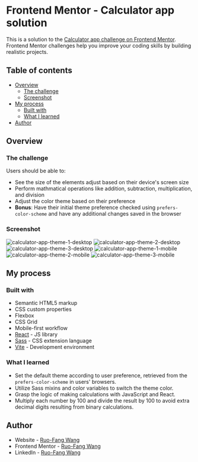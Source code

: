 # Frontend Mentor - Calculator app solution

This is a solution to the [Calculator app challenge on Frontend Mentor](https://www.frontendmentor.io/challenges/calculator-app-9lteq5N29). Frontend Mentor challenges help you improve your coding skills by building realistic projects. 

## Table of contents

- [Overview](#overview)
  - [The challenge](#the-challenge)
  - [Screenshot](#screenshot)
- [My process](#my-process)
  - [Built with](#built-with)
  - [What I learned](#what-i-learned)
- [Author](#author)


## Overview

### The challenge

Users should be able to:

- See the size of the elements adjust based on their device's screen size
- Perform mathmatical operations like addition, subtraction, multiplication, and division
- Adjust the color theme based on their preference
- **Bonus**: Have their initial theme preference checked using `prefers-color-scheme` and have any additional changes saved in the browser

### Screenshot

![calculator-app-theme-1-desktop](./src/screenshots/calculator-app-theme-1-desktop.png)
![calculator-app-theme-2-desktop](./src/screenshots/calculator-app-theme-2-desktop.png)
![calculator-app-theme-3-desktop](./src/screenshots/calculator-app-theme-3-desktop.png)
![calculator-app-theme-1-mobile](./src/screenshots/calculator-app-theme-1-mobile.png)
![calculator-app-theme-2-mobile](./src/screenshots/calculator-app-theme-2-mobile.png)
![calculator-app-theme-3-mobile](./src/screenshots/calculator-app-theme-3-mobile.png)


## My process

### Built with

- Semantic HTML5 markup
- CSS custom properties
- Flexbox
- CSS Grid
- Mobile-first workflow
- [React](https://reactjs.org/) - JS library
- [Sass](https://sass-lang.com/) - CSS extension language
- [Vite](https://vitejs.dev/) - Development environment


### What I learned

- Set the default theme according to user preference, retrieved from the `prefers-color-scheme` in users' browsers.
- Utilize Sass mixins and color variables to switch the theme color.
- Grasp the logic of making calculations with JavaScript and React.
- Multiply each number by 100 and divide the result by 100 to avoid extra decimal digits resulting from binary calculations.


## Author

- Website - [Ruo-Fang Wang](https://wang0857.github.io/myWebPortfolios/)
- Frontend Mentor - [Ruo-Fang Wang](https://www.frontendmentor.io/profile/wang0857)
- LinkedIn - [Ruo-Fang Wang](https://ca.linkedin.com/in/ruo-fang-wang-550269226)
